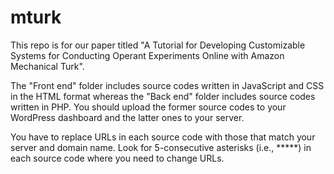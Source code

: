# mturk
This repo is for our paper titled "A Tutorial for Developing Customizable Systems for Conducting Operant Experiments Online with Amazon Mechanical Turk".

The "Front end" folder includes source codes written in JavaScript and CSS in the HTML format whereas the "Back end" folder includes source codes written in PHP. You should upload the former source codes to your WordPress dashboard and the latter ones to your server.




You have to replace URLs in each source code with those that match your server and domain name. Look for 5-consecutive asterisks (i.e., *****) in each source code where you need to change URLs.    
